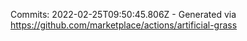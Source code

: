 Commits: 2022-02-25T09:50:45.806Z - Generated via https://github.com/marketplace/actions/artificial-grass
<br>
